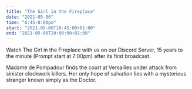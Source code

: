 ```yaml
---
title: "The Girl in the Fireplace"
date: "2021-05-06"
time: "6:45-8:00pm"
start: "2021-05-06T18:45:00+01:00"
end: "2021-05-06T20:00:00+01:00"
---
```


Watch The Girl in the Fireplace with us on our Discord Server, 15 years to the minute (Prompt start at 7:00pm) after its first broadcast.

Madame de Pompadour finds the court at Versailles under attack from sinister clockwork killers. Her only hope of salvation lies with a mysterious stranger known simply as the Doctor.